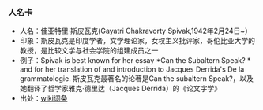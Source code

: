 ### 人名卡
- 人名：佳亚特里·斯皮瓦克(Gayatri Chakravorty Spivak,1942年2月24日~）
- 印象：斯皮瓦克是印度学者，文学理论家，女权主义批评家，哥伦比亚大学的教授，是比较文学与社会学院的组建成员之一
- 例子：Spivak is best known for her essay *Can the Subaltern Speak? *
and for her translation of and introduction to Jacques Derrida's De la grammatologie.
斯皮瓦克最著名的论著是Can the  subaltern Speak?，以及她翻译了哲学家雅克·德里达（Jacques Derrida）的《论文字学》
- 出处：[wiki词条](https://en.wikipedia.org/wiki/Gayatri_Chakravorty_Spivak)
